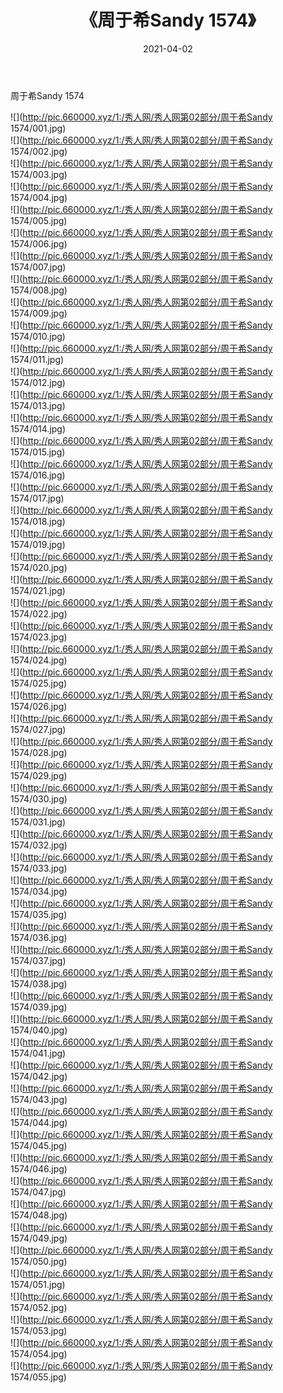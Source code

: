 ﻿---
layout: post
title:  《周于希Sandy 1574》
date:   2021-04-02
img: http://pic.660000.xyz/1:/秀人网/秀人网第02部分/周于希Sandy 1574/000.jpg
categories: [美女, 清纯, 唯美]
---

周于希Sandy 1574

  ![](http://pic.660000.xyz/1:/秀人网/秀人网第02部分/周于希Sandy 1574/001.jpg) <br> ![](http://pic.660000.xyz/1:/秀人网/秀人网第02部分/周于希Sandy 1574/002.jpg) <br> ![](http://pic.660000.xyz/1:/秀人网/秀人网第02部分/周于希Sandy 1574/003.jpg) <br> ![](http://pic.660000.xyz/1:/秀人网/秀人网第02部分/周于希Sandy 1574/004.jpg) <br> ![](http://pic.660000.xyz/1:/秀人网/秀人网第02部分/周于希Sandy 1574/005.jpg) <br> ![](http://pic.660000.xyz/1:/秀人网/秀人网第02部分/周于希Sandy 1574/006.jpg) <br> ![](http://pic.660000.xyz/1:/秀人网/秀人网第02部分/周于希Sandy 1574/007.jpg) <br> ![](http://pic.660000.xyz/1:/秀人网/秀人网第02部分/周于希Sandy 1574/008.jpg) <br> ![](http://pic.660000.xyz/1:/秀人网/秀人网第02部分/周于希Sandy 1574/009.jpg) <br> ![](http://pic.660000.xyz/1:/秀人网/秀人网第02部分/周于希Sandy 1574/010.jpg) <br> ![](http://pic.660000.xyz/1:/秀人网/秀人网第02部分/周于希Sandy 1574/011.jpg) <br> ![](http://pic.660000.xyz/1:/秀人网/秀人网第02部分/周于希Sandy 1574/012.jpg) <br> ![](http://pic.660000.xyz/1:/秀人网/秀人网第02部分/周于希Sandy 1574/013.jpg) <br> ![](http://pic.660000.xyz/1:/秀人网/秀人网第02部分/周于希Sandy 1574/014.jpg) <br> ![](http://pic.660000.xyz/1:/秀人网/秀人网第02部分/周于希Sandy 1574/015.jpg) <br> ![](http://pic.660000.xyz/1:/秀人网/秀人网第02部分/周于希Sandy 1574/016.jpg) <br> ![](http://pic.660000.xyz/1:/秀人网/秀人网第02部分/周于希Sandy 1574/017.jpg) <br> ![](http://pic.660000.xyz/1:/秀人网/秀人网第02部分/周于希Sandy 1574/018.jpg) <br> ![](http://pic.660000.xyz/1:/秀人网/秀人网第02部分/周于希Sandy 1574/019.jpg) <br> ![](http://pic.660000.xyz/1:/秀人网/秀人网第02部分/周于希Sandy 1574/020.jpg) <br> ![](http://pic.660000.xyz/1:/秀人网/秀人网第02部分/周于希Sandy 1574/021.jpg) <br> ![](http://pic.660000.xyz/1:/秀人网/秀人网第02部分/周于希Sandy 1574/022.jpg) <br> ![](http://pic.660000.xyz/1:/秀人网/秀人网第02部分/周于希Sandy 1574/023.jpg) <br> ![](http://pic.660000.xyz/1:/秀人网/秀人网第02部分/周于希Sandy 1574/024.jpg) <br> ![](http://pic.660000.xyz/1:/秀人网/秀人网第02部分/周于希Sandy 1574/025.jpg) <br> ![](http://pic.660000.xyz/1:/秀人网/秀人网第02部分/周于希Sandy 1574/026.jpg) <br> ![](http://pic.660000.xyz/1:/秀人网/秀人网第02部分/周于希Sandy 1574/027.jpg) <br> ![](http://pic.660000.xyz/1:/秀人网/秀人网第02部分/周于希Sandy 1574/028.jpg) <br> ![](http://pic.660000.xyz/1:/秀人网/秀人网第02部分/周于希Sandy 1574/029.jpg) <br> ![](http://pic.660000.xyz/1:/秀人网/秀人网第02部分/周于希Sandy 1574/030.jpg) <br> ![](http://pic.660000.xyz/1:/秀人网/秀人网第02部分/周于希Sandy 1574/031.jpg) <br> ![](http://pic.660000.xyz/1:/秀人网/秀人网第02部分/周于希Sandy 1574/032.jpg) <br> ![](http://pic.660000.xyz/1:/秀人网/秀人网第02部分/周于希Sandy 1574/033.jpg) <br> ![](http://pic.660000.xyz/1:/秀人网/秀人网第02部分/周于希Sandy 1574/034.jpg) <br> ![](http://pic.660000.xyz/1:/秀人网/秀人网第02部分/周于希Sandy 1574/035.jpg) <br> ![](http://pic.660000.xyz/1:/秀人网/秀人网第02部分/周于希Sandy 1574/036.jpg) <br> ![](http://pic.660000.xyz/1:/秀人网/秀人网第02部分/周于希Sandy 1574/037.jpg) <br> ![](http://pic.660000.xyz/1:/秀人网/秀人网第02部分/周于希Sandy 1574/038.jpg) <br> ![](http://pic.660000.xyz/1:/秀人网/秀人网第02部分/周于希Sandy 1574/039.jpg) <br> ![](http://pic.660000.xyz/1:/秀人网/秀人网第02部分/周于希Sandy 1574/040.jpg) <br> ![](http://pic.660000.xyz/1:/秀人网/秀人网第02部分/周于希Sandy 1574/041.jpg) <br> ![](http://pic.660000.xyz/1:/秀人网/秀人网第02部分/周于希Sandy 1574/042.jpg) <br> ![](http://pic.660000.xyz/1:/秀人网/秀人网第02部分/周于希Sandy 1574/043.jpg) <br> ![](http://pic.660000.xyz/1:/秀人网/秀人网第02部分/周于希Sandy 1574/044.jpg) <br> ![](http://pic.660000.xyz/1:/秀人网/秀人网第02部分/周于希Sandy 1574/045.jpg) <br> ![](http://pic.660000.xyz/1:/秀人网/秀人网第02部分/周于希Sandy 1574/046.jpg) <br> ![](http://pic.660000.xyz/1:/秀人网/秀人网第02部分/周于希Sandy 1574/047.jpg) <br> ![](http://pic.660000.xyz/1:/秀人网/秀人网第02部分/周于希Sandy 1574/048.jpg) <br> ![](http://pic.660000.xyz/1:/秀人网/秀人网第02部分/周于希Sandy 1574/049.jpg) <br> ![](http://pic.660000.xyz/1:/秀人网/秀人网第02部分/周于希Sandy 1574/050.jpg) <br> ![](http://pic.660000.xyz/1:/秀人网/秀人网第02部分/周于希Sandy 1574/051.jpg) <br> ![](http://pic.660000.xyz/1:/秀人网/秀人网第02部分/周于希Sandy 1574/052.jpg) <br> ![](http://pic.660000.xyz/1:/秀人网/秀人网第02部分/周于希Sandy 1574/053.jpg) <br> ![](http://pic.660000.xyz/1:/秀人网/秀人网第02部分/周于希Sandy 1574/054.jpg) <br> ![](http://pic.660000.xyz/1:/秀人网/秀人网第02部分/周于希Sandy 1574/055.jpg) <br>